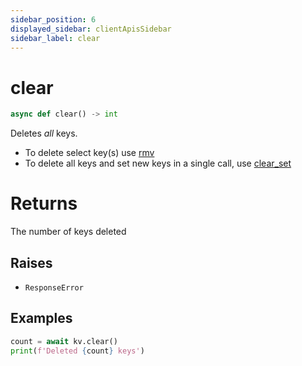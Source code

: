 ```yaml
---
sidebar_position: 6
displayed_sidebar: clientApisSidebar
sidebar_label: clear
---
```


# clear

```py
async def clear() -> int
```


Deletes _all_ keys.

- To delete select key(s) use [rmv](./Rmv)
- To delete all keys and set new keys in a single call, use [clear_set](./Clear_Set)


# Returns
The number of keys deleted


## Raises
- `ResponseError`



## Examples

```py
count = await kv.clear()
print(f'Deleted {count} keys')
```